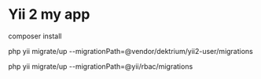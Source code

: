 Yii 2 my app
============================
composer install

php yii migrate/up --migrationPath=@vendor/dektrium/yii2-user/migrations

php yii migrate/up --migrationPath=@yii/rbac/migrations


